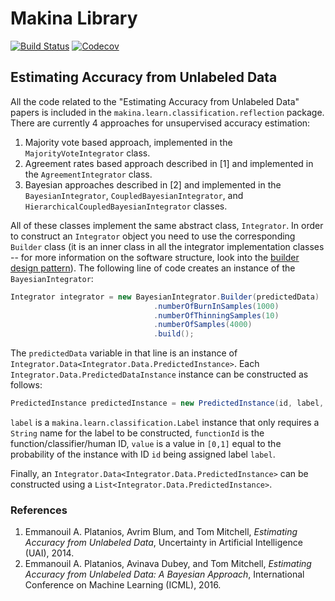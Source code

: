 # Makina Library

[![Build Status](https://travis-ci.org/eaplatanios/makina.svg?branch=master)](https://travis-ci.org/eaplatanios/makina)
[![Codecov](https://img.shields.io/codecov/c/token/zQjCSZzyUk/github/eaplatanios/org.platanios.svg)](https://codecov.io/github/eaplatanios/org.platanios?branch=master)

## Estimating Accuracy from Unlabeled Data

All the code related to the "Estimating Accuracy from Unlabeled Data" papers is included in the
`makina.learn.classification.reflection` package. There are currently 4 approaches for unsupervised accuracy estimation:

1. Majority vote based approach, implemented in the `MajorityVoteIntegrator` class.
2. Agreement rates based approach described in [1] and implemented in the `AgreementIntegrator` class.
3. Bayesian approaches described in [2] and implemented in the `BayesianIntegrator`, `CoupledBayesianIntegrator`, and
`HierarchicalCoupledBayesianIntegrator` classes.
<!--4. Logic approach described in [3] and implemented in the `LogicIntegrator` class.-->

All of these classes implement the same abstract class, `Integrator`. In order to construct an `Integrator` object you
need to use the corresponding `Builder` class (it is an inner class in all the integrator implementation classes -- for
more information on the software structure, look into the
<a href="https://en.wikipedia.org/wiki/Builder_pattern" target="_blank">builder design pattern</a>). The following line
of code creates an instance of the `BayesianIntegrator`:

```java
Integrator integrator = new BayesianIntegrator.Builder(predictedData)
								.numberOfBurnInSamples(1000)
								.numberOfThinningSamples(10)
								.numberOfSamples(4000)
								.build();
```

The `predictedData` variable in that line is an instance of `Integrator.Data<Integrator.Data.PredictedInstance>`. Each
`Integrator.Data.PredictedDataInstance` instance can be constructed as follows:

```java
PredictedInstance predictedInstance = new PredictedInstance(id, label, functionId, value);
```

`label` is a `makina.learn.classification.Label` instance that only requires a `String` name for the label to be
constructed, `functionId` is the function/classifier/human ID, `value` is a value in `[0,1]` equal to the probability
of the instance with ID `id` being assigned label `label`.

Finally, an `Integrator.Data<Integrator.Data.PredictedInstance>` can be constructed using a
`List<Integrator.Data.PredictedInstance>`.

### References

1. Emmanouil A. Platanios, Avrim Blum, and Tom Mitchell, *Estimating Accuracy from Unlabeled Data*, Uncertainty in
Artificial Intelligence (UAI), 2014.
2. Emmanouil A. Platanios, Avinava Dubey, and Tom Mitchell, *Estimating Accuracy from Unlabeled Data: A Bayesian
Approach*, International Conference on Machine Learning (ICML), 2016.

<!--## Deep Graphs

Running the Deep Graphs experiments:

```bash
./gradlew run -DXmx100G -DmainClass="makina.experiment.graph.VertexClassificationExperiment" -Dargs="sigmoid 10 1,2,3 10 1 '/home/eplatani/graph/data/WebSpam UK 2007/' 1 '/home/eplatani/graph/results_scala/'"
```-->
